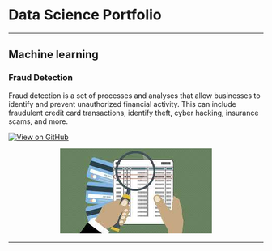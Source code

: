 # Data Science Portfolio
---
## Machine learning

### Fraud Detection

Fraud detection is a set of processes and analyses that allow businesses to identify and prevent unauthorized financial activity. This can include fraudulent credit card transactions, identify theft, cyber hacking, insurance scams, and more.

[![View on GitHub](https://img.shields.io/badge/GitHub-View_on_GitHub-blue?logo=GitHub)](https://github.com/Aswani-ReddyKV/Upgrad_FraudDetection)

<center><img src="/assets/img/frauddetect.png"/></center>

---
